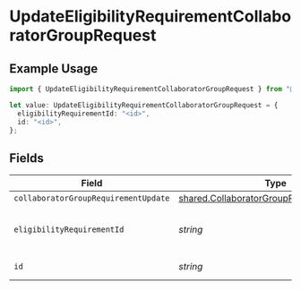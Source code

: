 # UpdateEligibilityRequirementCollaboratorGroupRequest

## Example Usage

```typescript
import { UpdateEligibilityRequirementCollaboratorGroupRequest } from "@wingspan/payments/sdk/models/operations";

let value: UpdateEligibilityRequirementCollaboratorGroupRequest = {
  eligibilityRequirementId: "<id>",
  id: "<id>",
};
```

## Fields

| Field                                                                                                         | Type                                                                                                          | Required                                                                                                      | Description                                                                                                   |
| ------------------------------------------------------------------------------------------------------------- | ------------------------------------------------------------------------------------------------------------- | ------------------------------------------------------------------------------------------------------------- | ------------------------------------------------------------------------------------------------------------- |
| `collaboratorGroupRequirementUpdate`                                                                          | [shared.CollaboratorGroupRequirementUpdate](../../../sdk/models/shared/collaboratorgrouprequirementupdate.md) | :heavy_minus_sign:                                                                                            | N/A                                                                                                           |
| `eligibilityRequirementId`                                                                                    | *string*                                                                                                      | :heavy_check_mark:                                                                                            | Unique eligibility Requirement Id                                                                             |
| `id`                                                                                                          | *string*                                                                                                      | :heavy_check_mark:                                                                                            | Unique identifier                                                                                             |